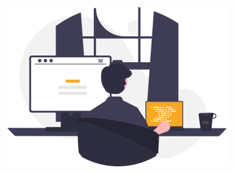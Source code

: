 <!-- ![alt Ashmit JaiSarita Gupta](./coding.svg) -->
<img src="./coding.svg" alt="Ashmit JaiSarita Gupta" style="display: flex; justify-content: center;">